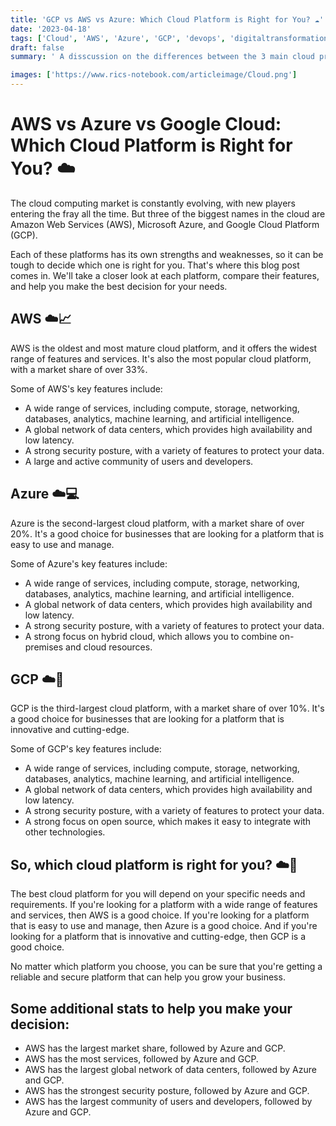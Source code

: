 ```yaml
---
title: 'GCP vs AWS vs Azure: Which Cloud Platform is Right for You? ☁️'
date: '2023-04-18'
tags: ['Cloud', 'AWS', 'Azure', 'GCP', 'devops', 'digitaltransformation']
draft: false
summary: ' A disscussion on the differences between the 3 main cloud providers ☁️, Google Cloud Platform Amazong Web Services and Microsoft Azure.'

images: ['https://www.rics-notebook.com/articleimage/Cloud.png']
---
```


# AWS vs Azure vs Google Cloud: Which Cloud Platform is Right for You? ☁️

The cloud computing market is constantly evolving, with new players entering the fray all the time. But three of the biggest names in the cloud are Amazon Web Services (AWS), Microsoft Azure, and Google Cloud Platform (GCP).

Each of these platforms has its own strengths and weaknesses, so it can be tough to decide which one is right for you. That's where this blog post comes in. We'll take a closer look at each platform, compare their features, and help you make the best decision for your needs.

## AWS ☁️📈

AWS is the oldest and most mature cloud platform, and it offers the widest range of features and services. It's also the most popular cloud platform, with a market share of over 33%.

Some of AWS's key features include:

- A wide range of services, including compute, storage, networking, databases, analytics, machine learning, and artificial intelligence.
- A global network of data centers, which provides high availability and low latency.
- A strong security posture, with a variety of features to protect your data.
- A large and active community of users and developers.

## Azure ☁️💻

Azure is the second-largest cloud platform, with a market share of over 20%. It's a good choice for businesses that are looking for a platform that is easy to use and manage.

Some of Azure's key features include:

- A wide range of services, including compute, storage, networking, databases, analytics, machine learning, and artificial intelligence.
- A global network of data centers, which provides high availability and low latency.
- A strong security posture, with a variety of features to protect your data.
- A strong focus on hybrid cloud, which allows you to combine on-premises and cloud resources.

## GCP ☁️🚀

GCP is the third-largest cloud platform, with a market share of over 10%. It's a good choice for businesses that are looking for a platform that is innovative and cutting-edge.

Some of GCP's key features include:

- A wide range of services, including compute, storage, networking, databases, analytics, machine learning, and artificial intelligence.
- A global network of data centers, which provides high availability and low latency.
- A strong security posture, with a variety of features to protect your data.
- A strong focus on open source, which makes it easy to integrate with other technologies.

## So, which cloud platform is right for you? ☁️🤔

The best cloud platform for you will depend on your specific needs and requirements. If you're looking for a platform with a wide range of features and services, then AWS is a good choice. If you're looking for a platform that is easy to use and manage, then Azure is a good choice. And if you're looking for a platform that is innovative and cutting-edge, then GCP is a good choice.

No matter which platform you choose, you can be sure that you're getting a reliable and secure platform that can help you grow your business.

## Some additional stats to help you make your decision:

- AWS has the largest market share, followed by Azure and GCP.
- AWS has the most services, followed by Azure and GCP.
- AWS has the largest global network of data centers, followed by Azure and GCP.
- AWS has the strongest security posture, followed by Azure and GCP.
- AWS has the largest community of users and developers, followed by Azure and GCP.
